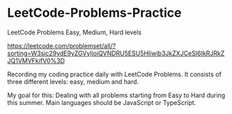 # LeetCode-Problems-Practice
LeetCode Problems Easy, Medium, Hard levels

https://leetcode.com/problemset/all/?sorting=W3sic29ydE9yZGVyIjoiQVNDRU5ESU5HIiwib3JkZXJCeSI6IkRJRkZJQ1VMVFkifV0%3D

Recording my coding practice daily with LeetCode Problems.
It consists of three different levels: easy, medium and hard.

My goal for this: Dealing with all problems starting from Easy to Hard during this summer.
Main languages should be JavaScript or TypeScript.

